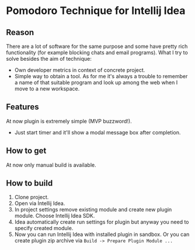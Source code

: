 # Pomodoro Technique for Intellij Idea 

## Reason
There are a lot of software for the same purpose 
and some have pretty rich functionality (for example blocking chats and email programs). 
What I try to solve besides the aim of technique:
* Own developer metrics in context of concrete project.
* Simple way to obtain a tool. 
  As for me it's always a trouble to remember a name of that suitable program and look up among the web 
  when I move to a new workspace.
  
## Features
At now plugin is extremely simple (MVP buzzword!). 
* Just start timer and it'll show a modal message box after completion.

## How to get
At now only manual build is available.

## How to build
1. Clone project.
2. Open via Intellij Idea.
3. In project settings remove existing module and create new plugin module.
   Choose Intellij Idea SDK.
4. Idea automatically create run settings for plugin but anyway you need to specify created module.
5. Now you can run Intellij Idea with installed plugin in sandbox. 
   Or you can create plugin zip archive via `Build -> Prepare Plugin Module ...`